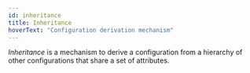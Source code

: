 ```yaml
---
id: inheritance
title: Inheritance
hoverText: "Configuration derivation mechanism"
---
```

*Inheritance* is a mechanism to derive a configuration from a hierarchy of other configurations that share a set of attributes.
